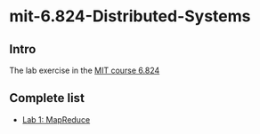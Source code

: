 # mit-6.824-Distributed-Systems

## Intro

The lab exercise in the [MIT course 6.824]("https://pdos.csail.mit.edu/6.824/index.html")

## Complete list

* [Lab 1: MapReduce](https://pdos.csail.mit.edu/6.824/labs/lab-1.html)
